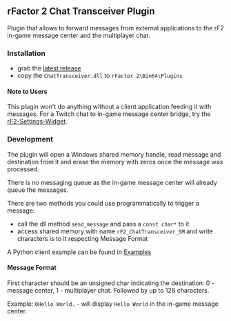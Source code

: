 ## rFactor 2 Chat Transceiver Plugin
Plugin that allows to forward messages from external applications to the rF2 in-game message center and the multiplayer chat.


### Installation
- grab the [latest release](https://github.com/tappi287/rf2_chat_transceiver/releases/latest)
- copy the `ChatTransceiver.dll` to `rFactor 2\Bin64\Plugins`


#### Note to Users
This plugin won't do anything without a client application feeding it with messages.
For a Twitch chat to in-game message center bridge, try the [rF2-Settings-Widget](https://github.com/tappi287/rf2_video_settings/releases/latest). 


### Development
The plugin will open a Windows shared memory handle, read message and destination from it and erase the memory with zeros once the message was processed.

There is no messaging queue as the in-game message center will already queue the messages.

There are two methods you could use programmatically to trigger a message:
- call the dll method `send_message` and pass a `const char*` to it
- access shared memory with name `rF2_ChatTransceiver_SM` and write characters is to it respecting Message Format

A Python client example can be found in [Examples](/Example/send_message_example.py)

#### Message Format
First character should be an unsigned char indicating the destination: 0 - message center, 1 - multiplayer chat. Followed by up to 128 characters.

Example: `0Hello World.` - will display `Hello World` in the in-game message center.